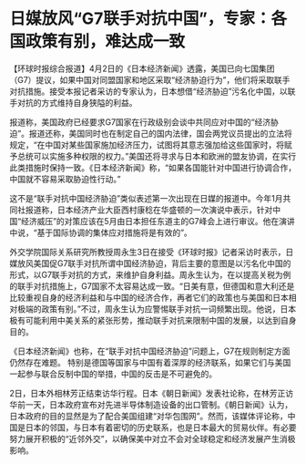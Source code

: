 # 日媒放风“G7联手对抗中国”，专家：各国政策有别，难达成一致

【环球时报综合报道】4月2日的《日本经济新闻》透露，美国已向七国集团（G7）提议，如果中国对同盟国家和地区采取“经济胁迫行为”，他们将采取联手对抗措施。接受本报记者采访的专家认为，日本想借“经济胁迫”污名化中国，以联手对抗的方式维持自身狭隘的利益。

报道称，美国政府已经要求G7国家在行政级别会谈中共同应对中国的“经济胁迫”。报道还称，美国同时也在制定自己的国内法律，国会两党议员提出的立法将规定，“在中国对某些国家施加经济压力，试图将其意志强加给这些国家时，将赋予总统可以实施多种权限的权力。”美国还将寻求与日本和欧洲的盟友协调，在实行此类措施时保持一致。《日本经济新闻》称，“如果各国能针对中国进行协调合作，中国就不容易采取胁迫性行动。”

这不是“联手对抗中国经济胁迫”类似表述第一次出现在日媒的报道中。今年1月共同社报道称，日本经济产业大臣西村康稔在华盛顿的一次演说中表示，针对中国“经济威压”的对策应该在5月由日本担任东道主的G7峰会上进行审议。他在演讲中说，“基于国际协调的集体应对措施将是有效的”。

外交学院国际关系研究所教授周永生3日在接受《环球时报》记者采访时表示，日媒放风美国促G7联手对抗所谓中国经济胁迫，背后主要的意图是以污名化中国的形式，以G7联手对抗的方式，来维护自身利益。周永生认为，在以提高关税为例的联手对抗措施上，G7国家不太容易达成一致。“日美有意，但德国和意大利还是比较重视自身的经济利益和与中国的经济合作，再者它们的政策也与美国和日本相对极端的政策有别。”不过，周永生认为应警惕联手对抗一词频繁出现。他说，日本极有可能利用中美关系的紧张形势，推动联手对抗来限制中国的发展，以达到自身目的。

《日本经济新闻》也称，在“联手对抗中国经济胁迫”问题上，G7在规则制定方面仍然存在难题。
特别是德国等国家与中国有着深厚的经济联系，如果它们与美国一起参与联合反制中国的举措，中国的反击是不可避免的。

2日，日本外相林芳正结束访华行程。日本《朝日新闻》发表社论称，在林芳正访华前一天，日本政府宣布对先进半导体制造设备的出口管制。《朝日新闻》认为，日本政府的目的显然是为了配合美国组建“对华包围网”。然而，该媒体评论称，中国是日本的邻国，与日本有着密切的历史联系，也是日本最大的贸易伙伴。有必要努力展开积极的“近邻外交”，以确保美中对立不会对全球稳定和经济发展产生消极影响。

